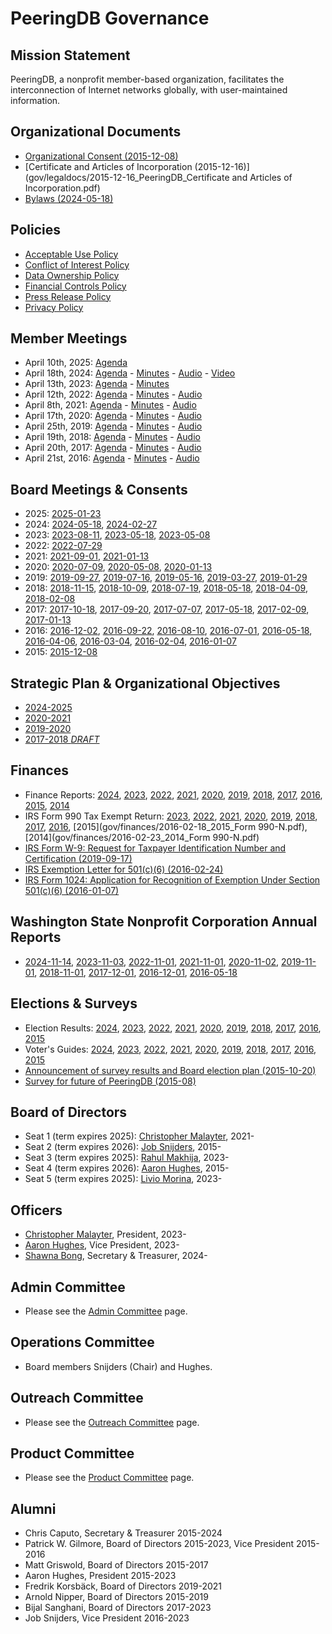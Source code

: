 
# PeeringDB Governance

## Mission Statement

PeeringDB, a nonprofit member-based organization, facilitates the interconnection of Internet networks globally, with user-maintained information.

## Organizational Documents

- [Organizational Consent (2015-12-08)](gov/legaldocs/2015-12-08_PeeringDB_Organizational_Consent.pdf)
- [Certificate and Articles of Incorporation (2015-12-16)](gov/legaldocs/2015-12-16_PeeringDB_Certificate and Articles of Incorporation.pdf)
- [Bylaws (2024-05-18)](gov/legaldocs/2024-05-18_PeeringDB_Bylaws.pdf)

## Policies

- [Acceptable Use Policy](https://www.peeringdb.com/aup)
- [Conflict of Interest Policy](gov/legaldocs/2015-12-08_PeeringDB_Conflict_of_Interest_Policy.pdf)
- [Data Ownership Policy](gov/misc/2020-04-06_PeeringDB_Data_Ownership_Policy_Document_v1.0.pdf)
- [Financial Controls Policy](gov/legaldocs/2017-05-18_PeeringDB_Financial_Controls_Policy.pdf)
- [Press Release Policy](gov/legaldocs/2022-12-24_PeeringDB_Press_Release_Policy.pdf)
- [Privacy Policy](gov/misc/2017-04-02-PeeringDB_Privacy_Policy.pdf)

## Member Meetings

- April 10th, 2025: [Agenda](gov/legaldocs/2025-04-10_PeeringDB_Member_Meeting_Agenda.txt)
- April 18th, 2024: [Agenda](gov/legaldocs/2024-04-18_PeeringDB_Member_Meeting_Agenda.txt) - [Minutes](gov/legaldocs/2024-04-18_PeeringDB_Member_Meeting_Minutes.pdf) - [Audio](gov/legaldocs/2024-04-18_PeeringDB_Member_Meeting_Audio.mp3) - [Video](https://youtu.be/dfNHXOw-lvk)
- April 13th, 2023: [Agenda](gov/legaldocs/2023-04-13_PeeringDB_Member_Meeting_Agenda.txt) - [Minutes](gov/legaldocs/2023-04-13_PeeringDB_Member_Meeting_Minutes.pdf)
- April 12th, 2022: [Agenda](gov/legaldocs/2022-04-12_PeeringDB_Member_Meeting_Agenda.txt) - [Minutes](gov/legaldocs/2022-04-12_PeeringDB_Member_Meeting_Minutes.pdf) - [Audio](gov/legaldocs/2022-04-12_PeeringDB_Member_Meeting_Audio.mp3)
- April 8th, 2021: [Agenda](gov/legaldocs/2021-04-08_PeeringDB_Member_Meeting_Agenda.txt) - [Minutes](gov/legaldocs/2021-04-08_PeeringDB_Member_Meeting_Minutes.pdf) - [Audio](gov/legaldocs/2021-04-08_PeeringDB_Member_Meeting_Audio.mp3)
- April 17th, 2020: [Agenda](gov/legaldocs/2020-04-17_PeeringDB_Member_Meeting_Agenda.txt) - [Minutes](gov/legaldocs/2020-04-17_PeeringDB_Member_Meeting_Minutes.pdf) - [Audio](gov/legaldocs/2020-04-17_PeeringDB_Member_Meeting_Audio.mp3)
- April 25th, 2019: [Agenda](gov/legaldocs/2019-04-25_PeeringDB_Member_Meeting_Agenda.txt) - [Minutes](gov/legaldocs/2019-04-25_PeeringDB_Member_Meeting_Minutes.pdf) - [Audio](gov/legaldocs/2019-04-25_PeeringDB_Member_Meeting_Audio.mp3)
- April 19th, 2018: [Agenda](gov/legaldocs/2018-04-19_PeeringDB_Member_Meeting_Agenda.txt) - [Minutes](gov/legaldocs/2018-04-19_PeeringDB_Member_Meeting_Minutes.pdf) - [Audio](gov/legaldocs/2018-04-19_PeeringDB_Member_Meeting_Audio.mp3)
- April 20th, 2017: [Agenda](gov/legaldocs/2017-04-20_PeeringDB_Member_Meeting_Agenda.txt) - [Minutes](gov/legaldocs/2017-04-20_PeeringDB_Member_Meeting_Minutes.pdf) - [Audio](gov/legaldocs/2017-04-20_PeeringDB_Member_Meeting_Audio.mp3)
- April 21st, 2016: [Agenda](gov/legaldocs/2016-04-21_PeeringDB_Member_Meeting_Agenda.txt) - [Minutes](gov/legaldocs/2016-04-21_PeeringDB_Member_Meeting_Minutes.pdf) - [Audio](gov/legaldocs/2016-04-21_PeeringDB_Member_Meeting_Audio.mp3)

## Board Meetings & Consents

- 2025: [2025-01-23](gov/legaldocs/2025-01-23_PeeringDB_Board_Minutes.pdf)
- 2024: [2024-05-18](gov/legaldocs/2024-05-18_PeeringDB_Board_Consent_of_Directors_in_Lieu_of_Annual_Meeting.pdf), [2024-02-27](gov/legaldocs/2024-02-27_PeeringDB_Board_Minutes.pdf)
- 2023: [2023-08-11](gov/legaldocs/2023-08-11_PeeringDB_Board_Minutes.pdf), [2023-05-18](gov/legaldocs/2023-05-18_PeeringDB_Board_Minutes.pdf), [2023-05-08](gov/legaldocs/2023-05-08_PeeringDB_Board_Minutes.pdf)
- 2022: [2022-07-29](gov/legaldocs/2022-07-29_PeeringDB_Board_Minutes.pdf)
- 2021: [2021-09-01](gov/legaldocs/2021-09-01_PeeringDB_Board_Consent_of_Directors_in_Lieu_of_Annual_Meeting.pdf), [2021-01-13](gov/legaldocs/2021-01-13_PeeringDB_Board_Minutes.pdf)
- 2020: [2020-07-09](gov/legaldocs/2020-07-09_PeeringDB_Board_Minutes.pdf), [2020-05-08](gov/legaldocs/2020-05-08_PeeringDB_Board_Minutes.pdf), [2020-01-13](gov/legaldocs/2020-01-13_PeeringDB_Board_Minutes.pdf)
- 2019: [2019-09-27](gov/legaldocs/2019-09-27_PeeringDB_Board_Minutes.pdf), [2019-07-16](gov/legaldocs/2019-07-16_PeeringDB_Board_Minutes.pdf), [2019-05-16](gov/legaldocs/2019-05-16_PeeringDB_Board_Minutes.pdf), [2019-03-27](gov/legaldocs/2019-03-27_PeeringDB_Board_Minutes.pdf), [2019-01-29](gov/legaldocs/2019-01-29_PeeringDB_Board_Minutes.pdf)
- 2018: [2018-11-15](gov/legaldocs/2018-11-15_PeeringDB_Board_Minutes.pdf), [2018-10-09](gov/legaldocs/2018-10-09_PeeringDB_Board_Minutes.pdf), [2018-07-19](gov/legaldocs/2018-07-19_PeeringDB_Board_Minutes.pdf), [2018-05-18](gov/legaldocs/2018-05-18_PeeringDB_Board_Consent_of_Directors_in_Lieu_of_Annual_Meeting.pdf), [2018-04-09](gov/legaldocs/2018-04-09_PeeringDB_Board_Minutes.pdf), [2018-02-08](gov/legaldocs/2018-02-08_PeeringDB_Board_Minutes.pdf)
- 2017: [2017-10-18](gov/legaldocs/2017-10-18_PeeringDB_Board_Minutes.pdf), [2017-09-20](gov/legaldocs/2017-09-20_PeeringDB_Board_Minutes.pdf), [2017-07-07](gov/legaldocs/2017-07-07_PeeringDB_Board_Minutes.pdf), [2017-05-18](gov/legaldocs/2017-05-18_PeeringDB_Board_Minutes.pdf), [2017-02-09](gov/legaldocs/2017-02-09_PeeringDB_Board_Minutes.pdf), [2017-01-13](gov/legaldocs/2017-01-13_PeeringDB_Board_Minutes.pdf)
- 2016: [2016-12-02](gov/legaldocs/2016-12-02_PeeringDB_Board_Minutes.pdf), [2016-09-22](gov/legaldocs/2016-09-22_PeeringDB_Board_Minutes.pdf), [2016-08-10](gov/legaldocs/2016-08-10_PeeringDB_Board_Minutes.pdf), [2016-07-01](gov/legaldocs/2016-07-01_PeeringDB_Board_Minutes.pdf), [2016-05-18](gov/legaldocs/2016-05-18_PeeringDB_Board_Minutes.pdf), [2016-04-06](gov/legaldocs/2016-04-06_PeeringDB_Board_Minutes.pdf), [2016-03-04](gov/legaldocs/2016-03-04_PeeringDB_Board_Minutes.pdf), [2016-02-04](gov/legaldocs/2016-02-04_PeeringDB_Board_Minutes.pdf), [2016-01-07](gov/legaldocs/2016-01-07_PeeringDB_Board_Minutes.pdf)
- 2015: [2015-12-08](gov/legaldocs/2015-12-08_PeeringDB_Board_Minutes.pdf)

## Strategic Plan & Organizational Objectives

- [2024-2025](gov/misc/2025-01-23-PeeringDB_Strategic_Plan_2024-2025.pdf)
- [2020-2021](gov/misc/2020-05-21-PeeringDB_Strategic_Plan_2020-2021.pdf)
- [2019-2020](gov/misc/2019-05-20-PeeringDB_Strategic_Plan_2019-2020.pdf)
- [2017-2018 *DRAFT*](gov/misc/2017-02-09-PeeringDB_Strategic_Plan_2017-2018-DRAFT.pdf)

## Finances

- Finance Reports: [2024](gov/finances/2024-12-31_PeeringDB_Finances.pdf), [2023](gov/finances/2023-12-31_PeeringDB_Finances.pdf), [2022](gov/finances/2022-12-31_PeeringDB_Finances.pdf), [2021](gov/finances/2021-12-31_PeeringDB_Finances.pdf), [2020](gov/finances/2020-12-31_PeeringDB_Finances.pdf), [2019](gov/finances/2019-12-31_PeeringDB_Finances.pdf), [2018](gov/finances/2018-12-31_PeeringDB_Finances.pdf), [2017](gov/finances/2017-12-31_PeeringDB_Finances.pdf), [2016](gov/finances/2016-12-31_PeeringDB_Finances.pdf), [2015](gov/finances/2015-12-31_PeeringDB_Finances.pdf), [2014](gov/finances/2014-12-31_PeeringDB_Finances.pdf)
- IRS Form 990 Tax Exempt Return: [2023](gov/finances/2024-05-12_2023_Form_990.pdf), [2022](gov/finances/2023-05-09_2022_Form_990.pdf), [2021](gov/finances/2022-05-10_2021_Form_990.pdf), [2020](gov/finances/2021-05-12_2020_Form_990-EZ.pdf), [2019](gov/finances/2020-05-13_2019_Form_990-EZ.pdf), [2018](gov/finances/2019-05-09_2018_Form_990-EZ.pdf), [2017](gov/finances/2018-05-11_2017_Form_990-EZ.pdf), [2016](gov/finances/2017-05-10_2016_Form_990-EZ.pdf), [2015](gov/finances/2016-02-18_2015_Form 990-N.pdf), [2014](gov/finances/2016-02-23_2014_Form 990-N.pdf)
- [IRS Form W-9: Request for Taxpayer Identification Number and Certification (2019-09-17)](gov/finances/2019-09-17_PeeringDB_IRS_Form_W-9.pdf)
- [IRS Exemption Letter for 501(c)(6) (2016-02-24)](gov/finances/2016-02-24_PeeringDB_IRS_501(c)(6)_Exemption_Letter.pdf)
- [IRS Form 1024: Application for Recognition of Exemption Under Section 501(c)(6) (2016-01-07)](gov/finances/2016-01-07_PeeringDB_Non_Profit_Filing.pdf)

## Washington State Nonprofit Corporation Annual Reports

- [2024-11-14](gov/legaldocs/2024-11-14_PeeringDB_Annual_Report.pdf), [2023-11-03](gov/legaldocs/2023-11-03_PeeringDB_Annual_Report.pdf), [2022-11-01](gov/legaldocs/2022-11-01_PeeringDB_Annual_Report.pdf), [2021-11-01](gov/legaldocs/2021-11-01_PeeringDB_Annual_Report.pdf), [2020-11-02](gov/legaldocs/2020-11-02_PeeringDB_Annual_Report.pdf), [2019-11-01](gov/legaldocs/2019-11-01_PeeringDB_Annual_Report.pdf), [2018-11-01](gov/legaldocs/2018-11-01_PeeringDB_Annual_Report.pdf), [2017-12-01](gov/legaldocs/2017-12-01_PeeringDB_Annual_Report.pdf), [2016-12-01](gov/legaldocs/2016-12-01_PeeringDB_Annual_Report.pdf), [2016-05-18](gov/legaldocs/2016-05-18_PeeringDB_Amended_Annual_Report.pdf) 

## Elections & Surveys

- Election Results: [2024](gov/misc/2024-04-30_Comprehensive_Poll_Results.pdf), [2023](gov/misc/2023-04-30_Comprehensive_Poll_Results.pdf), [2022](gov/misc/2022-04-30_Comprehensive_Poll_Results.pdf), [2021](gov/misc/2021-04-30_Comprehensive_Poll_Results.pdf), [2020](gov/misc/2020-04-30_Comprehensive_Poll_Results.pdf), [2019](gov/misc/2019-04-30_Comprehensive_Poll_Results.pdf), [2018](gov/misc/2018-04-30_Comprehensive_Poll_Results.pdf), [2017](gov/misc/2017-04-30_Comprehensive_Poll_Results.pdf), [2016](gov/misc/2016-04-30_Comprehensive_Poll_Results.pdf), [2015](gov/misc/2015-12-01_Comprehensive_Poll_Results.pdf)
- Voter's Guides: [2024](gov/misc/2024-04-14_election.html), [2023](gov/misc/2023-04-14_election.html), [2022](gov/misc/2022-04-14_election.html), [2021](gov/misc/2021-04-14_election.html), [2020](gov/misc/2020-04-14_election.html), [2019](gov/misc/2019-04-14_election.html), [2018](gov/misc/2018-04-14_election.html), [2017](gov/misc/2017-04-14_election.html), [2016](gov/misc/2016-04-14_election.html), [2015](gov/misc/2015-11-14_election.html)
- [Announcement of survey results and Board election plan (2015-10-20)](gov/misc/2015-10-20_Announcement.txt)
- [Survey for future of PeeringDB (2015-08)](gov/misc/2015-08-00_PDB_Survey_results.pdf)

## Board of Directors

- Seat 1 (term expires 2025): [Christopher Malayter](mailto:mustang@peeringdb.com), 2021-
- Seat 2 (term expires 2026): [Job Snijders](mailto:job@peeringdb.com), 2015-
- Seat 3 (term expires 2025): [Rahul Makhija](mailto:rahul@peeringdb.com), 2023-
- Seat 4 (term expires 2026): [Aaron Hughes](mailto:aaronh@peeringdb.com), 2015-
- Seat 5 (term expires 2025): [Livio Morina](mailto:livio@peeringdb.com), 2023-

## Officers

- [Christopher Malayter](mailto:mustang@peeringdb.com), President, 2023-
- [Aaron Hughes](mailto:aaronh@peeringdb.com), Vice President, 2023-
- [Shawna Bong](mailto:shawna@peeringdb.com), Secretary & Treasurer, 2024-

## Admin Committee

- Please see the [Admin Committee](/committee/admin/) page.

## Operations Committee

- Board members Snijders (Chair) and Hughes.

## Outreach Committee

- Please see the [Outreach Committee](/committee/outreach/) page.

## Product Committee

- Please see the [Product Committee](/committee/product/) page.

## Alumni

- Chris Caputo, Secretary & Treasurer 2015-2024
- Patrick W. Gilmore, Board of Directors 2015-2023, Vice President 2015-2016
- Matt Griswold, Board of Directors 2015-2017
- Aaron Hughes, President 2015-2023
- Fredrik Korsbäck, Board of Directors 2019-2021
- Arnold Nipper, Board of Directors 2015-2019
- Bijal Sanghani, Board of Directors 2017-2023
- Job Snijders, Vice President 2016-2023
